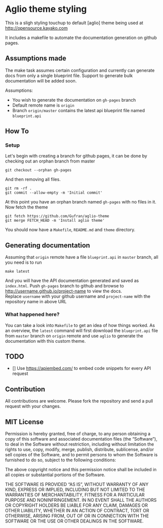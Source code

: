 # Aglio theme styling
This is a sligh styling touchup to default [aglio] theme being used at
http://opensource.kayako.com

It includes a makefile to automate the documentation generation on github pages.

## Assumptions made
The make task assumes certain configuration and currently can generate docs from only a single
blueprint file. Support to generate bulk documentation will be added soon.  

Assumptions:
 - You wish to generate the documentation on `gh-pages` branch
 - Default remote name is `origin`
 - Branch `origin/master` contains the latest api blueprint file named `blueprint.api`

## How To
### Setup
Let's begin with creating a branch for github pages, it can be done by checking out an orphan
branch from master

```
git checkout --orphan gh-pages
```

And then removing all files.

```
git rm -rf .
git commit --allow-empty -m 'Initial commit'
```

At this point you have an orphan branch named `gh-pages` with no files in it. Now fetch the theme

```
git fetch https://github.com/Gufran/aglio-theme
git merge FETCH_HEAD -m 'Install aglio theme'
```

You should now have a `Makefile`, `README.md` and `theme` directory.

## Generating documentation
Assuming that `origin` remote have a file `blueprint.api` in `master` branch, all you need is to
run

```
make latest
```

And you will have the API documentation generated and saved as `index.html`. Push `gh-pages` branch
to github and browse to http://username.github.io/project-name to view the docs.  
Replace `username` with your github username and `project-name` with the repository name in above URL 

### What happened here?
You can take a look into `Makefile` to get an idea of how things worked. As an overview, the `latest`
command will first download the `blueprint.api` file from `master` branch on `origin` remote and
use `aglio` to generate the documentation with this custom theme. 

## TODO
 - [] Use https://apiembed.com/ to embed code snippets for every API request

## Contribution
All contributions are welcome. Please fork the repository and send a pull request with your changes.

## MIT License

Permission is hereby granted, free of charge, to any person obtaining a copy of this software 
and associated documentation files (the “Software”), to deal in the Software without restriction,
including without limitation the rights to use, copy, modify, merge, publish, distribute, 
sublicense, and/or sell copies of the Software, and to permit persons to whom the Software is 
furnished to do so, subject to the following conditions:

The above copyright notice and this permission notice shall be included in all copies or substantial 
portions of the Software.

THE SOFTWARE IS PROVIDED “AS IS”, WITHOUT WARRANTY OF ANY KIND, EXPRESS OR IMPLIED, INCLUDING 
BUT NOT LIMITED TO THE WARRANTIES OF MERCHANTABILITY, FITNESS FOR A PARTICULAR PURPOSE AND 
NONINFRINGEMENT. IN NO EVENT SHALL THE AUTHORS OR COPYRIGHT HOLDERS BE LIABLE FOR ANY CLAIM, 
DAMAGES OR OTHER LIABILITY, WHETHER IN AN ACTION OF CONTRACT, TORT OR OTHERWISE, ARISING FROM, 
OUT OF OR IN CONNECTION WITH THE SOFTWARE OR THE USE OR OTHER DEALINGS IN THE SOFTWARE.
